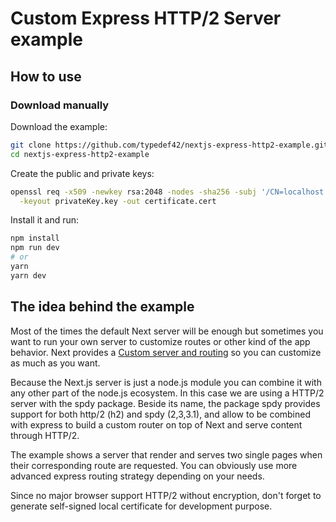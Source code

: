 # Custom Express HTTP/2 Server example

## How to use

### Download manually

Download the example:

```bash
git clone https://github.com/typedef42/nextjs-express-http2-example.git
cd nextjs-express-http2-example
```

Create the public and private keys:

```bash
openssl req -x509 -newkey rsa:2048 -nodes -sha256 -subj '/CN=localhost' \
  -keyout privateKey.key -out certificate.cert
```

Install it and run:

```bash
npm install
npm run dev
# or
yarn
yarn dev
```

## The idea behind the example

Most of the times the default Next server will be enough but sometimes you want to run your own server to customize routes or other kind of the app behavior. Next provides a [Custom server and routing](https://github.com/zeit/next.js#custom-server-and-routing) so you can customize as much as you want.

Because the Next.js server is just a node.js module you can combine it with any other part of the node.js ecosystem. In this case we are using a HTTP/2 server with the spdy package. Beside its name, the package spdy provides support for both http/2 (h2) and spdy (2,3,3.1), and allow to be combined with express to build a custom router on top of Next and serve content through HTTP/2.

The example shows a server that render and serves two single pages when their corresponding route are requested. You can obviously use more advanced express routing strategy depending on your needs.

Since no major browser support HTTP/2 without encryption, don't forget to generate self-signed local certificate for development purpose.
